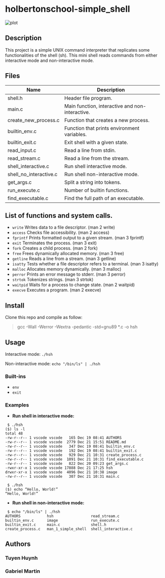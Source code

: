 # holbertonschool-simple_shell
![plot](images/FCSS.png)

## Description

This project is a simple UNIX command interpreter that replicates some functionalities of the shell (sh).
This mini shell reads commands from either interactive mode and non-interactive mode.

## Files

| Name | Description |
| ------------------------------ | -------------------------------------------- |
| shell.h | Header file program. |
| main.c | Main function, interactive and non-interactive. |
| create_new_process.c | Function that creates a new process. |
| builtin_env.c | Function that prints environment variables. |
| builtin_exit.c | Exit shell with a given state. |
| read_input.c | Read a line from stdin. |
| read_stream.c | Read a line from the stream. |
| shell_interactive.c | Run shell interactive mode. |
| shell_no_interactive.c | Run shell non-interactive mode. |
| get_args.c | Split a string into tokens. |
| run_execute.c | Number of builtin functions. |
| find_executable.c | Find the full path of an executable. |

## List of functions and system calls.

* ```write``` Writes data to a file descriptor. (man 2 write)
* ```access``` Checks file accessibility. (man 2 access)
* ```fprintf``` Prints formatted output to a given stream. (man 3 fprintf)
* ```exit``` Terminates the process. (man 3 exit)
* ```fork``` Creates a child process. (man 2 fork)
* ```free``` Frees dynamically allocated memory. (man 3 free)
* ```getline``` Reads a line from a stream. (man 3 getline)
* ```isatty``` Tests whether a file descriptor refers to a terminal. (man 3 isatty)
* ```malloc``` Allocates memory dynamically. (man 3 malloc)
* ```perror``` Prints an error message to stderr. (man 3 perror)
* ```strtok``` Tokenizes strings. (man 3 strtok)
* ```waitpid``` Waits for a process to change state. (man 2 waitpid)
* ```execve``` Executes a program. (man 2 execve)

## Install

Clone this repo and compile as follow:

> gcc -Wall -Werror -Wextra -pedantic -std=gnu89 *.c -o hsh

## Usage

Interactive mode: ```./hsh```

Non-interactive mode: ```echo "/bin/ls" | ./hsh```

### Built-ins

* ```env```
* ```exit```

### Examples

* **Run shell in interactive mode:**

```
 $ ./hsh
($) ls -l
total 48
-rw-r--r-- 1 vscode vscode   165 Dec 19 08:41 AUTHORS
-rw-r--r-- 1 vscode vscode  2779 Dec 21 15:51 README.md
-rw-r--r-- 1 vscode vscode   347 Dec 19 08:41 builtin_env.c
-rw-r--r-- 1 vscode vscode   192 Dec 19 08:41 builtin_exit.c
-rw-r--r-- 1 vscode vscode   929 Dec 21 10:31 create_process.c
-rw-r--r-- 1 vscode vscode  1091 Dec 21 10:31 find_executable.c
-rw-r--r-- 1 vscode vscode   822 Dec 20 09:23 get_args.c
-rwxr-xr-x 1 vscode vscode 17888 Dec 21 17:25 hsh
drwxr-xr-x 1 vscode vscode  4096 Dec 21 10:38 image
-rw-r--r-- 1 vscode vscode   307 Dec 21 10:31 main.c
```
```
 $ ./hsh
($) echo “Hello, World!”
“Hello, World!”
```
* **Run shell in non-interactive mode:**

```
 $ echo "/bin/ls" | ./hsh
AUTHORS            hsh                 read_stream.c
builtin_env.c      image               run_execute.c
builtin_exit.c     main.c              shell.h
create_process.c   man_1_simple_shell  shell_interactive.c
```

## Authors

<h3 align="left"> Tuyen Huynh </h3>

<h3 align="left"> Gabriel Martin </h3>
